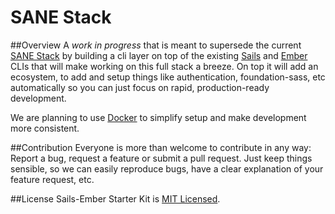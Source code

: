 # SANE Stack

##Overview
A *work in progress* that is meant to supersede the current [SANE Stack](https://github.com/artificialio/sane/) by building a cli layer on top of the existing [Sails](https://github.com/balderdashy/sails) and [Ember](https://github.com/stefanpenner/ember-cli) CLIs that will make working on this full stack a breeze. On top it will add an ecosystem, to add and setup things like authentication, foundation-sass, etc automatically so you can just focus on rapid, production-ready development.

We are planning to use [Docker](https://github.com/docker/docker) to simplify setup and make development more consistent.

##Contribution
Everyone is more than welcome to contribute in any way: Report a bug, request a feature or submit a pull request. Just keep things sensible, so we can easily reproduce bugs, have a clear explanation of your feature request, etc.

##License
Sails-Ember Starter Kit is [MIT Licensed](https://github.com/artificialio/sails-ember-starter-kit/blob/master/LICENSE.md).
